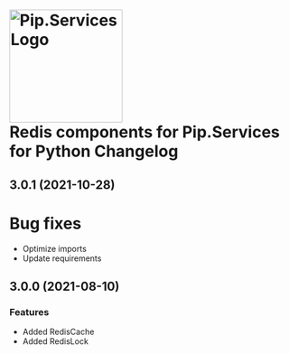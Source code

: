 # <img src="https://uploads-ssl.webflow.com/5ea5d3315186cf5ec60c3ee4/5edf1c94ce4c859f2b188094_logo.svg" alt="Pip.Services Logo" width="200"> <br/> Redis components for Pip.Services for Python Changelog

## <a name="3.0.1"></a> 3.0.1 (2021-10-28)

# Bug fixes
* Optimize imports
* Update requirements

## <a name="3.0.0"></a> 3.0.0 (2021-08-10)

### Features
* Added RedisCache
* Added RedisLock